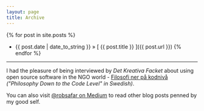 ```yaml
---
layout: page
title: Archive
---
```


{% for post in site.posts %}
* {{ post.date | date_to_string }} &raquo; [ {{ post.title }} ]({{ post.url }})
{% endfor %}

<hr>

I had the pleasure of being interviewed by *Det Kreativa Facket* about using open source software in the NGO world - [Filosofi ner på kodnivå](http://www.dik.se/nyheter/2014/okt/filosofi-ner-paa-kodnivaa/) *("Philosophy Down to the Code Level" in Swedish)*.

You can also visit [@robsafar on Medium](http://medium.com/@robsafar) to read other blog posts penned by my good self.

